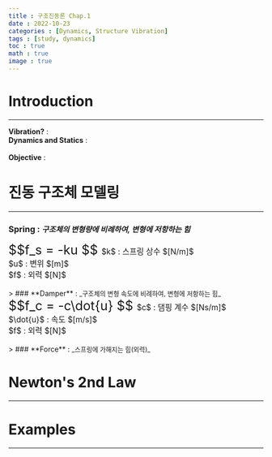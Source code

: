 ```yaml
---
title : 구조진동론 Chap.1
date : 2022-10-23
categories : [Dynamics, Structure Vibration]
tags : [study, dynamics]
toc : true
math : true
image : true
---
```


# Introduction
---

> 
**Vibration?** :
<br>
**Dynamics and Statics** :  
<br>
**Objective** :


# 진동 구조체 모델링
---

>
### **Spring** :  <span style='font-size:90%'>_구조체의 변형량에 비례하여, 변형에 저항하는 힘_</span>

<div class = 'text-center'>
    <span style="font-size:180%">
        $$f_s = -ku $$ </span>
    <span style='font-size:110%'>
        $k$ : 스프링 상수 $[N/m]$ <br>
        $u$ : 변위 $[m]$ <br>
        $f$ : 외력 $[N]$ <br>
    </span>
</div>
<!-- ![spring](https://user-images.githubusercontent.com/97388110/197399618-7c0462cc-66d8-41ee-8801-806ee54f4e8f.png){: width="80%" height="80%"} -->
<br>
>
### **Damper** : <span style='font-size:90%'>_구조체의 변형 속도에 비례하여, 변형에 저항하는 힘_</span>

<div class = 'text-center'>
    <span style="font-size:180%">
        $$f_c = -c\dot{u} $$ </span>
    <span style='font-size:110%'>
        $c$ : 댐핑 계수 $[Ns/m]$ <br>
        $\dot{u}$ : 속도 $[m/s]$ <br>
        $f$ : 외력 $[N]$ <br>
    </span>
</div>

<br>
>
### **Force** : <span style='font-size:90%'>_스프링에 가해지는 힘(외력)_</span>

# Newton's 2nd Law
---



# Examples
---